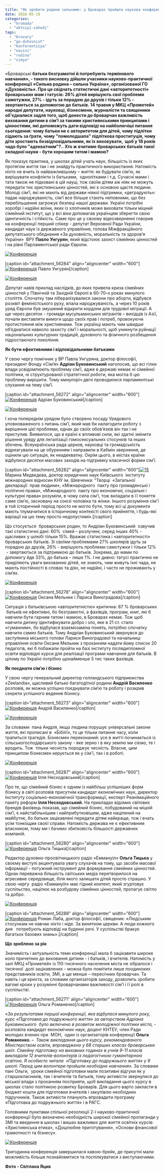 ```yaml
---
title: "Як зробити родини сильними: у Броварах пройшла наукова конференція"
date: 2016-05-19
categories: 
  - "hromada"
  - "aktsiyi-zahodi"
tags: 
  - "brovary"
  - "go-duhovnist"
  - "konferentsiya"
  - "novini"
  - "rodina"
  - "simya"
---
```


«Броварські **батьки безграмотні й потребують термінового навчання», - такого висновку дійшли учасники науково-практичної конференції «Сильна родина – сильна Україна», організованої ГО «Духовність». Про це свідчать статистичні дані «авторитетності» броварських мам і татусів: 26% дітей вирішують свої проблеми самотужки, 27% - ідуть за порадою до друзів і тільки 12% - звертаються за допомогою до батьків. 14 травня у МКЦ «Прометей» народні депутати, науковці, бізнесмени, журналісти та священики об'єдналися задля того, щоб донести до броварчан важливість виховання дитини в сім’ї за такими християнськими принципами і цінностями, які допоможуть дати відповіді на найболючіші питання сьогодення: чому батьки не є авторитетом для дітей, чому підлітки сідають за ґрати, чому "помолодшала" підліткова проституція, чому діти зростають безвідповідальними, як їх виховувати,  щоб у 18 років чадо було "адекватним"?.. Хто ж вчитиме броварських батьків такої складної науки - бути хорошим татом і мамою?**

Як показує практика, у школах дітей учать наук, більшість із яких протягом життя так і не знайдуть практичного використання. Натомість ніхто не вчить їх найважливішому – життя: як будувати сім’ю, як вирішувати конфлікти із батьками,  однолітками і т.д. Сучасні мами і тата також не підковані в цій науці, тож своїм дітям аж ніяк не можуть передати тих християнських цінностей, які є основою щастя людини. Молоді сім’ї, які не мають від держави ніякої підтримки, «деградують»: падає народжуваність, сім’ї все більше стають неповними, що без перебільшення загрожує безпеці нашої держави. Україні потрібні хоробрі і надійні воїни, яких із хлопчиків може виховати тільки міцний сімейний інститут, що у всі віки допомагав українцям зберегти свою ідентичність і стійкість. Саме про це у своєму відеозверненні говорив на конференції перший спікер - депутат Верховної Ради України, кандидат наук із державного управління, голова Міжфракційного депутатського обєднання «За духовність, моральність та здоров’я України»  ВРУ **Павло Унгурян**, який відстоює захист сімейних цінностей і на рівні Парламентської ради Європи.

[![Конференція ](https://mpz.brovary.org/wp-content/uploads/2016/05/2-4.jpg)](https://mpz.brovary.org/wp-content/uploads/2016/05/2-4.jpg)

\[caption id="attachment\_56284" align="aligncenter" width="600"\][![Конференція ](https://mpz.brovary.org/wp-content/uploads/2016/05/17-2.jpg)](https://mpz.brovary.org/wp-content/uploads/2016/05/17-2.jpg) Павло Унгурян\[/caption\]

[![Конференція ](https://mpz.brovary.org/wp-content/uploads/2016/05/18-2.jpg)](https://mpz.brovary.org/wp-content/uploads/2016/05/18-2.jpg)

Депутат навів приклад наслідків, до яких привела криза сімейних цінностей у Північній та Західній Європі в 60-70–х роках минулого століття. Спочатку там лібералізувалися закони про аборти, відбувся розквіт феміністського руху, впала народжуваність, а через 10 років уряд Європи був змушений відкрити кордони для трудової міграції. А ще через десяток - громади мусульманських мігрантів – вихідців із Азії, почали виставляти вимоги щодо своїх прав і потреб, провокуючи протистояння між християнами. Тож українці мають чим швидше об’єднатися навколо захисту сім’ї і моральності, щоб уникнути руйнації національних культурних традицій, духовного та фізичного розбещення підростаючого покоління.

**Як бути ефективними і відповідальними батьками**

У свою чергу помічник у ВР Павла Унгуряна, доктор філософії, президент Фонду «Сім’я» **Адріан Буковинський** наголосив, що всі гілки влади усвідомлюють проблему сім’ї, адже в державі немає ні сімейної політики, ні структурованої стратегічної роботи, яка могла б цю проблему вирішити. Тому минулоріч двічі проводилися парламентські слухання на тему сім’ї.

\[caption id="attachment\_56272" align="aligncenter" width="600"\][![Конференція ](https://mpz.brovary.org/wp-content/uploads/2016/05/5-4.jpg)](https://mpz.brovary.org/wp-content/uploads/2016/05/5-4.jpg) Адріан Буковинський\[/caption\]

[![Конференція ](https://mpz.brovary.org/wp-content/uploads/2016/05/10-3.jpg)](https://mpz.brovary.org/wp-content/uploads/2016/05/10-3.jpg)

І хоча попереднім урядом було створено посаду Урядового уповноваженого з питань сім’ї, який мав би налагодити роботу з вирішення цієї проблеми, однак до своїх обов’язків він так і не приступив. Виявилося, що в країні є впливові сили, які здатні змінити рішення уряду для легалізації гомосексуальних стосунків та інших збочень. Всеукраїнська рада церков, науковці та громадськість відреагували на це обуренням і направили в Кабмін звернення, де оцінили цю ситуація, як неадекватну. Окрім цього, в містах країни відбулися десятки масових заходів на підтримку класичної форми сім’ї.

\[caption id="attachment\_56282" align="aligncenter" width="600"\][![15](https://mpz.brovary.org/wp-content/uploads/2016/05/15-2.jpg)](https://mpz.brovary.org/wp-content/uploads/2016/05/15-2.jpg) Марина Медвєдєва, доктор юридичних наук Київського  інституту міжнародних відносин КНУ ім. Шевченка: "Творці  «Загальної  декларації  прав людини», «Міжнародного  пакту про громадянські і політичні права», «Міжнародного  пакту про економічні, соціальні і культурні права» розуміли, в чому сила сім’ї, тож вкладали в її поняття саме сім’ю, засновану на союзі чоловіка та жінки. Іншого розуміння сім'ї в той історичний період просто не могло бути, тому всі ці документи мають тлумачитися в історичному контексті свого прийняття, і будь-які варіації на цю тему просто недопустимі».\[/caption\]

Що стосується  броварських родин, то Андріан Буковинський  озвучив такі статистичні дані: 60%  сімей – розлучені, серед інших 40% - щасливих у шлюбі тільки 15%. Вражає статистика і «авторитетності» броварських батьків. Зі своїми проблемами 27% школярів ідуть за порадою до друзів, 26% - вирішують проблеми самотужки і тільки 12%  - звертаються за підтримкою до батьків. Зокрема, до мами по допомогу йде 33%, до батька – лише 1%. І не дивно: татусі практично не приділяють уваги вихованню дітей, не знають, чим живуть їхні чада, не мають постійності в словах та діях, не надійні, і часто не проживають у сім’ях.

[![Конференція ](https://mpz.brovary.org/wp-content/uploads/2016/05/14-2.jpg)](https://mpz.brovary.org/wp-content/uploads/2016/05/14-2.jpg)

\[caption id="attachment\_56278" align="aligncenter" width="600"\][![Конференція ](https://mpz.brovary.org/wp-content/uploads/2016/05/11-2.jpg)](https://mpz.brovary.org/wp-content/uploads/2016/05/11-2.jpg) Оксана Мельник і Лариса Виноградова\[/caption\]

Ситуація з батьківською «авторитетністю» критична: 87 % броварських  батьків не ефективні, бо безграмотні, а фахівців, програм, книг, які б навчили бути гарним татом і мамою, в Броварах немає. Тож щоб навчити дитину ідентифікувати добро і зло, яке в 21 ст. стало «гуманним», бо відбулася взаємозаміна понять, потрібно спочатку навчити самих батьків. Тому Андріан Буковинський звернувся до заступника міського голови Лариси Виноградової та начальниці управління освіти Оксани Мельник з проханням надати йому список 20 педагогів, які б побажали пройти на базі інституту післядипломної освіти відповідні курси для реалізації програми навчання для батьків. В цілому по Україні потрібно щонайменше 5 тис таких фахівців.

**Як поєднати сім’ю і бізнес**

У свою чергу генеральний директор голландського підприємства «Zeelandia», щасливий батько багатодітної родини **Андрій Василенко**  розповів, як можна успішно поєднувати сім’ю та роботу і розкрив секрети успішного ведення бізнесу.

\[caption id="attachment\_56273" align="aligncenter" width="600"\][![Конференція ](https://mpz.brovary.org/wp-content/uploads/2016/05/6-4.jpg)](https://mpz.brovary.org/wp-content/uploads/2016/05/6-4.jpg) Андрій Василенко\[/caption\]

[![Конференція ](https://mpz.brovary.org/wp-content/uploads/2016/05/7-4.jpg)](https://mpz.brovary.org/wp-content/uploads/2016/05/7-4.jpg)

За словами  пана Андрія, якщо людина порушує універсальні закони життя, які прописані в  «Біблії», то це тільки питання часу, коли трапиться трагедія. Бізнесмен переконаний: усе в житті починається із сільськогосподарського закону - яке зерно і в яку землю ми сіємо, те і вродить. Тож  тільки чесність породжує чесність. Власне, цим принципом бізнесмен керується як у сім'ї, так і в роботі.

[![Конференція ](https://mpz.brovary.org/wp-content/uploads/2016/05/9-4.jpg)](https://mpz.brovary.org/wp-content/uploads/2016/05/9-4.jpg)

\[caption id="attachment\_56287" align="aligncenter" width="600"\][![Конференція ](https://mpz.brovary.org/wp-content/uploads/2016/05/20-1.jpg)](https://mpz.brovary.org/wp-content/uploads/2016/05/20-1.jpg) Ілля Несходовський\[/caption\]

Про те, що сімейний бізнес є одним із найбільш успішніших форм бізнесу в світі розповів присутнім кандидат економічних наук, директор Інституту соціально-економічної трансформації, експерт Реанімаційного пакету реформ **Ілля Несходовський**. На прикладах відомих світових брендів фахівець показав, що сімейний бізнес, побудований на міцній сім’ї, є найстабільнішим і найприбутковішим, адже націлений на майбутнє, бо батьки зацікавлені передати дітям найкраще, тож і вчать усім тонкощам своєї справи. Натомість держава не є ефективним власником, тому ми і бачимо збитковість більшості державних компаній.

\[caption id="attachment\_56280" align="aligncenter" width="600"\][![Конференція ](https://mpz.brovary.org/wp-content/uploads/2016/05/13-2.jpg)](https://mpz.brovary.org/wp-content/uploads/2016/05/13-2.jpg) Ольга Тицька\[/caption\]

Редактор духовно-просвітницького радіо «Еммануіл» **Ольга Тицька** у своєму виступі акцентувала увагу слухачів на тому, що засоби масової інформації - потужний інструмент для формування сімейних цінностей. Однак переважна більшість світських медіа перетворилося на агресивне середовище, біля якого залишати дітей просто страшно. У свою чергу  радіо «Еммануїл» має гідний контент, який згуртовує суспільство, націлює на розбудову сімейних цінностей, пропагує світло та добро.

[![Конференція ](https://mpz.brovary.org/wp-content/uploads/2016/05/1-4.jpg)](https://mpz.brovary.org/wp-content/uploads/2016/05/1-4.jpg)

\[caption id="attachment\_56288" align="aligncenter" width="600"\][![Конференція ](https://mpz.brovary.org/wp-content/uploads/2016/05/21-1.jpg)](https://mpz.brovary.org/wp-content/uploads/2016/05/21-1.jpg) Роман Лаба, доктор філософії, священик: «Людським стосункам не навчає ніхто і ніде. За винятком церкви. А люди кожного дня   потребують відповіді на буденні речі. У суспільстві бракує багатьох базових знань».\[/caption\]

**Що зроблено за рік**

Значимість і актуальність теми конференції мала б зацікавити широке коло причетних до виховання дитини - і батьків, і вчителів. Натомість у залі МКЦ «Прометей» із 110-тисячного населення міста не зібралося і тисячної  долі зацікавлених - можна було помітити лише поодиноких представників освіти, ЗМІ, а ще менше – пересічних броварчан. Та навіть і ця крихта, за словами організаторів заходу, дозволить зробити вагомі кроки у розумінні броварчанами важливості сім’ї і її ролі в суспільстві.

\[caption id="attachment\_56271" align="aligncenter" width="600"\][![Конференція ](https://mpz.brovary.org/wp-content/uploads/2016/05/4-4.jpg)](https://mpz.brovary.org/wp-content/uploads/2016/05/4-4.jpg) Ольга Романенко\[/caption\]

_«За результатами першої конференції, яка відбулася минулого року, курс «Підготовка до подружнього життя» за авторством Адріана Буковинського  було включено в_ _розвиток молодіжної політики міста,_ - розповіла кандидат економічних наук, доцент КНТЕУ, член Ради молодих вчених при  МОН,  один із організаторів конференції **Ольга Романенко. _\-_**  _Також викладання цього курсу, рекомендованого Міністерством освіти, впроваджено у 68 старших класах броварських шкіл. Сімейну підготовку на виховних годинах в учнів 9-11 класів викладали 12 вчителів-волонтерів із педагогічною гуманітарною освітою. Я особисто читала  «Підготовку до подружнього життя» у 9 школі. Перед цим волонтери пройшли необхідне навчання»._ За словами пані Ольги,  уроки сімейної підготовки мали позитивні відгуки як у старшокласників, так і вчителів та батьків, тому активісти звернулися до міської влади з проханням посприяти, щоб викладання цього курсу в школах стало політикою розвитку Броварів. Для цього варто закласти в бюджет кошти для підготовки вчителів і закупівлю необхідних підручників. Також активісти планують впровадити програму «Підготовка до подружнього життя» і в РАГС.

Головними пунктами спільної резолюції 2-ї науково-практичної конференції було визначено необхідність широкої сімейної пропаганди у ЗМІ та введення в школах і вишах важливих для життя освітніх курсів: «Християнська етика», «Дошлюбне приготування», «Основи фінансової грамотності та бізнесу».

[![ Конференція](https://mpz.brovary.org/wp-content/uploads/2016/05/07D_4686.jpg)](https://mpz.brovary.org/wp-content/uploads/2016/05/07D_4686.jpg)

Тригодинна конференція завершилася кавою-брейк, де присутні мали можливість більше познайомитися та поспілкуватися з виступаючими.

**Фото - Світлана Яцив**

